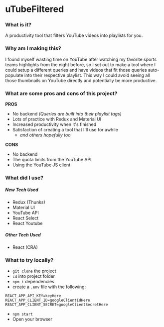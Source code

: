 # uTubeFiltered

### What is it?

A productivity tool that filters YouTube videos into playlists for you.

### Why am I making this?

I found myself wasting time on YouTube after watching my favorite sports teams highlights from the night before, so I set out to make a tool where I could setup a different queries and have videos that fit those queries auto-populate into their respective playlist. This way I could avoid seeing all those thumbnails on YouTube directly and potentially be more productive.

### What are some pros and cons of this project?

**PROS**

- No backend _(Queries are built into their playlist tags)_
- Lots of practice with Redux and Material UI
- Increased productivity when it's finished
- Satisfaction of creating a tool that I'll use for awhile
  - _and others hopefully too_

**CONS**

- No backend
- The quota limits from the YouTube API
- Using the YouTube JS client

### What did I use?

##### New Tech Used

- Redux (Thunks)
- Material UI
- YouTube API
- React Select
- React Youtube

##### Other Tech Used

- React (CRA)

### What to try locally?

- `git clone` the project
- `cd` into project folder
- `npm i` dependencies
- create a `.env` file with the following:

```
REACT_APP_API_KEY=keyHere
REACT_APP_CLIENT_ID=googleClientIdHere
REACT_APP_CLIENT_SECRET=googleClientSecretHere
```

- `npm start`
- Open your browser
